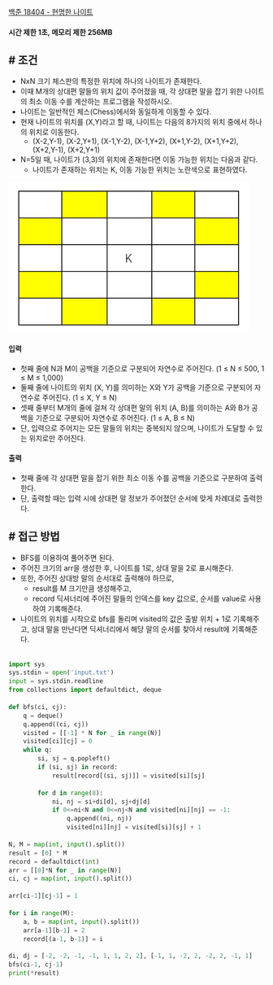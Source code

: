 
[백준 18404 - 현명한 나이트](https://www.acmicpc.net/problem/18404)

#### **시간 제한 1초, 메모리 제한 256MB**

## **# 조건**

- NxN 크기 체스판의 특정한 위치에 하나의 나이트가 존재한다. 
- 이때 M개의 상대편 말들의 위치 값이 주어졌을 때, 각 상대편 말을 잡기 위한 나이트의 최소 이동 수를 계산하는 프로그램을 작성하시오.  
- 나이트는 일반적인 체스(Chess)에서와 동일하게 이동할 수 있다. 
- 현재 나이트의 위치를 (X,Y)라고 할 때, 나이트는 다음의 8가지의 위치 중에서 하나의 위치로 이동한다.
	- (X-2,Y-1), (X-2,Y+1), (X-1,Y-2), (X-1,Y+2), (X+1,Y-2), (X+1,Y+2), (X+2,Y-1), (X+2,Y+1)
- N=5일 때, 나이트가 (3,3)의 위치에 존재한다면 이동 가능한 위치는 다음과 같다. 
	- 나이트가 존재하는 위치는 K, 이동 가능한 위치는 노란색으로 표현하였다.

![](assets/Pasted%20image%2020230817205854.png)

#### **입력**

- 첫째 줄에 N과 M이 공백을 기준으로 구분되어 자연수로 주어진다. (1 ≤ N ≤ 500, 1 ≤ M ≤ 1,000) 
- 둘째 줄에 나이트의 위치 (X, Y)를 의미하는 X와 Y가 공백을 기준으로 구분되어 자연수로 주어진다. (1 ≤ X, Y ≤ N) 
- 셋째 줄부터 M개의 줄에 걸쳐 각 상대편 말의 위치 (A, B)를 의미하는 A와 B가 공백을 기준으로 구분되어 자연수로 주어진다. (1 ≤ A, B ≤ N)
- 단, 입력으로 주어지는 모든 말들의 위치는 중복되지 않으며, 나이트가 도달할 수 있는 위치로만 주어진다.

#### **출력**

- 첫째 줄에 각 상대편 말을 잡기 위한 최소 이동 수를 공백을 기준으로 구분하여 출력한다.
- 단, 출력할 때는 입력 시에 상대편 말 정보가 주어졌던 순서에 맞게 차례대로 출력한다.


## **# 접근 방법**

- BFS를 이용하여 풀어주면 된다.
- 주어진 크기의 arr을 생성한 후, 나이트를 1로, 상대 말을 2로 표시해준다.
- 또한, 주어진 상대방 말의 순서대로 출력해야 하므로, 
	- result를 M 크기만큼 생성해주고, 
	- record 딕셔너리에 주어진 말들의 인덱스를 key 값으로, 순서를 value로 사용하여 기록해준다.
- 나이트의 위치를 시작으로 bfs를 돌리며 visited의 값은 출발 위치 + 1로 기록해주고, 상대 말을 만난다면 딕셔너리에서 해당 말의 순서를 찾아서 result에 기록해준다.


```python

import sys  
sys.stdin = open('input.txt')  
input = sys.stdin.readline  
from collections import defaultdict, deque  
  
def bfs(ci, cj):  
    q = deque()  
    q.append((ci, cj))  
    visited = [[-1] * N for _ in range(N)]  
    visited[ci][cj] = 0  
    while q:  
        si, sj = q.popleft()  
        if (si, sj) in record:  
            result[record[(si, sj)]] = visited[si][sj]  
  
        for d in range(8):  
            ni, nj = si+di[d], sj+dj[d]  
            if 0<=ni<N and 0<=nj<N and visited[ni][nj] == -1:  
                q.append((ni, nj))  
                visited[ni][nj] = visited[si][sj] + 1  
  
N, M = map(int, input().split())  
result = [0] * M  
record = defaultdict(int)  
arr = [[0]*N for _ in range(N)]  
ci, cj = map(int, input().split())  
  
arr[ci-1][cj-1] = 1  
  
for i in range(M):  
    a, b = map(int, input().split())  
    arr[a-1][b-1] = 2  
    record[(a-1, b-1)] = i  
  
di, dj = [-2, -2, -1, -1, 1, 1, 2, 2], [-1, 1, -2, 2, -2, 2, -1, 1]  
bfs(ci-1, cj-1)  
print(*result)
```